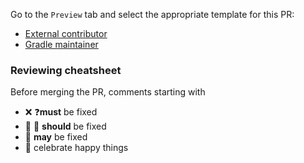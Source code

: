 
Go to the `Preview` tab and select the appropriate template for this PR:

* [External contributor](?expand=1&template=external_contributors.md)
* [Gradle maintainer](?expand=1&template=maintainers.md)

### Reviewing cheatsheet

Before merging the PR, comments starting with 
- ❌ ❓**must** be fixed
- 🤔 💅 **should** be fixed
- 💭 **may** be fixed
- 🎉 celebrate happy things
